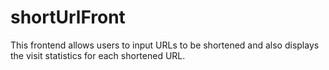 # shortUrlFront
This frontend allows users to input URLs to be shortened and also displays the visit statistics for each shortened URL. 
